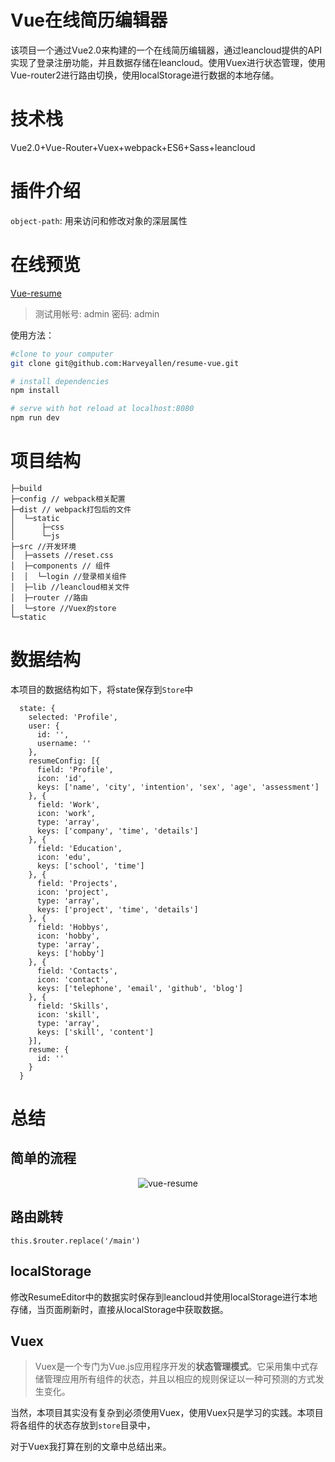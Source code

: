 # Vue在线简历编辑器

该项目一个通过Vue2.0来构建的一个在线简历编辑器，通过leancloud提供的API实现了登录注册功能，并且数据存储在leancloud。使用Vuex进行状态管理，使用Vue-router2进行路由切换，使用localStorage进行数据的本地存储。
# 技术栈
Vue2.0+Vue-Router+Vuex+webpack+ES6+Sass+leancloud

# 插件介绍
`object-path`: 用来访问和修改对象的深层属性

# 在线预览
[Vue-resume](https://harveyallen.github.io/resume-vue/dist/#/)

> 测试用帐号: admin 密码: admin

使用方法：

``` bash
#clone to your computer
git clone git@github.com:Harveyallen/resume-vue.git

# install dependencies
npm install

# serve with hot reload at localhost:8080
npm run dev

```
# 项目结构
```
├─build
├─config // webpack相关配置
├─dist // webpack打包后的文件
│  └─static
│      ├─css
│      └─js
├─src //开发环境
│  ├─assets //reset.css
│  ├─components // 组件
│  │  └─login //登录相关组件
│  ├─lib //leancloud相关文件
│  ├─router //路由
│  └─store //Vuex的store
└─static
```

# 数据结构
本项目的数据结构如下，将state保存到`Store`中
```
  state: {
    selected: 'Profile',
    user: {
      id: '',
      username: ''
    },
    resumeConfig: [{
      field: 'Profile',
      icon: 'id',
      keys: ['name', 'city', 'intention', 'sex', 'age', 'assessment']
    }, {
      field: 'Work',
      icon: 'work',
      type: 'array',
      keys: ['company', 'time', 'details']
    }, {
      field: 'Education',
      icon: 'edu',
      keys: ['school', 'time']
    }, {
      field: 'Projects',
      icon: 'project',
      type: 'array',
      keys: ['project', 'time', 'details']
    }, {
      field: 'Hobbys',
      icon: 'hobby',
      type: 'array',
      keys: ['hobby']
    }, {
      field: 'Contacts',
      icon: 'contact',
      keys: ['telephone', 'email', 'github', 'blog']
    }, {
      field: 'Skills',
      icon: 'skill',
      type: 'array',
      keys: ['skill', 'content']
    }],
    resume: {
      id: ''
    }
  }

```

# 总结

## 简单的流程

<div align="center">
  <img src="https://kmac007.b0.upaiyun.com/vue-resume/vue-resume.png" alt="vue-resume"/>
</div>

## 路由跳转
```
this.$router.replace('/main')
```
## localStorage
修改ResumeEditor中的数据实时保存到leancloud并使用localStorage进行本地存储，当页面刷新时，直接从localStorage中获取数据。

## Vuex
> Vuex是一个专门为Vue.js应用程序开发的**状态管理模式**。它采用集中式存储管理应用所有组件的状态，并且以相应的规则保证以一种可预测的方式发生变化。

当然，本项目其实没有复杂到必须使用Vuex，使用Vuex只是学习的实践。本项目将各组件的状态存放到`store`目录中，

对于Vuex我打算在别的文章中总结出来。
